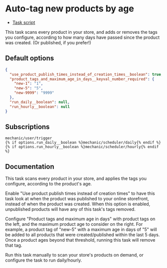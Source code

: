 # Auto-tag new products by age

* [Task script](./script.liquid)

This task scans every product in your store, and adds or removes the tags you configure, according to how many days have passed since the product was created. (Or published, if you prefer!)

## Default options

```json
{
  "use_product_publish_times_instead_of_creation_times__boolean": true,
  "product_tags_and_maximum_age_in_days__keyval_number_required": {
    "new-1": "1",
    "new-5": "5",
    "new-9999": "9999"
  },
  "run_daily__boolean": null,
  "run_hourly__boolean": null
}
```

## Subscriptions

```liquid
mechanic/user/trigger
{% if options.run_daily__boolean %}mechanic/scheduler/daily{% endif %}
{% if options.run_hourly__boolean %}mechanic/scheduler/hourly{% endif %}
```

## Documentation

This task scans every product in your store, and applies the tags you configure, according to the product's age.

Enable "Use product publish times instead of creation times" to have this task look at when the product was published to your online storefront, instead of when the product was created. When this option is enabled, unpublished products will have any of this task's tags removed.

Configure "Product tags and maximum age in days" with product tags on the left, and the maximum product age to consider on the right. For example, a product tag of "new-5" with a maximum age in days of "5" will be added to all products that were created/published within the last 5 days. Once a product ages beyond that threshold, running this task will remove that tag.

Run this task manually to scan your store's products on demand, or configure the task to run daily/hourly.